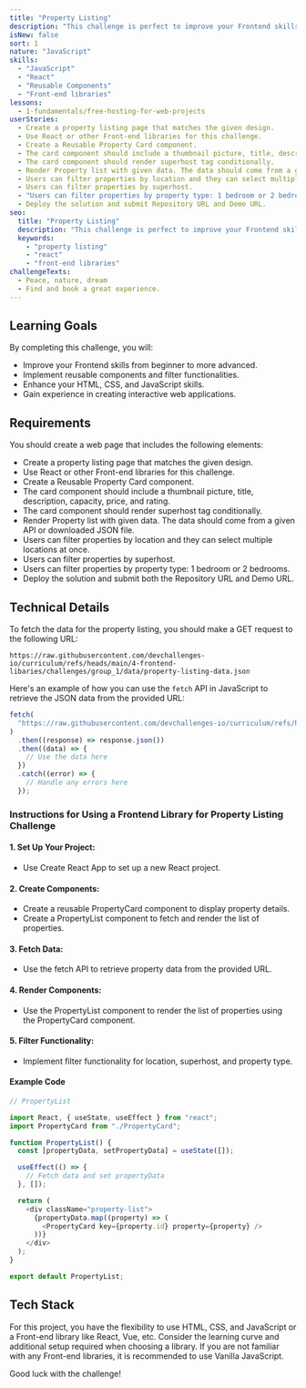 ```yaml
---
title: "Property Listing"
description: "This challenge is perfect to improve your Frontend skills from beginner to more advanced. You will need to implement reusable components and filter functionalities."
isNew: false
sort: 1
nature: "JavaScript"
skills:
  - "JavaScript"
  - "React"
  - "Reusable Components"
  - "Front-end libraries"
lessons:
  - 1-fundamentals/free-hosting-for-web-projects
userStories:
  - Create a property listing page that matches the given design.
  - Use React or other Front-end libraries for this challenge.
  - Create a Reusable Property Card component.
  - The card component should include a thumbnail picture, title, description, capacity, price, and rating.
  - The card component should render superhost tag conditionally.
  - Render Property list with given data. The data should come from a given API or downloaded JSON file.
  - Users can filter properties by location and they can select multiple locations at once.
  - Users can filter properties by superhost.
  - "Users can filter properties by property type: 1 bedroom or 2 bedrooms."
  - Deploy the solution and submit Repository URL and Demo URL.
seo:
  title: "Property Listing"
  description: "This challenge is perfect to improve your Frontend skills from beginner to more advanced. You will need to implement reusable components and filter functionalities."
  keywords:
    - "property listing"
    - "react"
    - "front-end libraries"
challengeTexts:
  - Peace, nature, dream
  - Find and book a great experience.
---
```


## Learning Goals

By completing this challenge, you will:

- Improve your Frontend skills from beginner to more advanced.
- Implement reusable components and filter functionalities.
- Enhance your HTML, CSS, and JavaScript skills.
- Gain experience in creating interactive web applications.

## Requirements

You should create a web page that includes the following elements:

- Create a property listing page that matches the given design.
- Use React or other Front-end libraries for this challenge.
- Create a Reusable Property Card component.
- The card component should include a thumbnail picture, title, description, capacity, price, and rating.
- The card component should render superhost tag conditionally.
- Render Property list with given data. The data should come from a given API or downloaded JSON file.
- Users can filter properties by location and they can select multiple locations at once.
- Users can filter properties by superhost.
- Users can filter properties by property type: 1 bedroom or 2 bedrooms.
- Deploy the solution and submit both the Repository URL and Demo URL.

## Technical Details

To fetch the data for the property listing, you should make a GET request to the following URL:

```
https://raw.githubusercontent.com/devchallenges-io/curriculum/refs/heads/main/4-frontend-libaries/challenges/group_1/data/property-listing-data.json
```

Here's an example of how you can use the `fetch` API in JavaScript to retrieve the JSON data from the provided URL:

```javascript
fetch(
  "https://raw.githubusercontent.com/devchallenges-io/curriculum/refs/heads/main/4-frontend-libaries/challenges/group_1/data/property-listing-data.json"
)
  .then((response) => response.json())
  .then((data) => {
    // Use the data here
  })
  .catch((error) => {
    // Handle any errors here
  });
```

### Instructions for Using a Frontend Library for Property Listing Challenge

#### 1. Set Up Your Project:

- Use Create React App to set up a new React project.

#### 2. Create Components:

- Create a reusable PropertyCard component to display property details.
- Create a PropertyList component to fetch and render the list of properties.

#### 3. Fetch Data:

- Use the fetch API to retrieve property data from the provided URL.

#### 4. Render Components:

- Use the PropertyList component to render the list of properties using the PropertyCard component.

#### 5. Filter Functionality:

- Implement filter functionality for location, superhost, and property type.

#### Example Code

```js
// PropertyList

import React, { useState, useEffect } from "react";
import PropertyCard from "./PropertyCard";

function PropertyList() {
  const [propertyData, setPropertyData] = useState([]);

  useEffect(() => {
    // Fetch data and set propertyData
  }, []);

  return (
    <div className="property-list">
      {propertyData.map((property) => (
        <PropertyCard key={property.id} property={property} />
      ))}
    </div>
  );
}

export default PropertyList;
```

## Tech Stack

For this project, you have the flexibility to use HTML, CSS, and JavaScript or a Front-end library like React, Vue, etc. Consider the learning curve and additional setup required when choosing a library. If you are not familiar with any Front-end libraries, it is recommended to use Vanilla JavaScript.

Good luck with the challenge!
